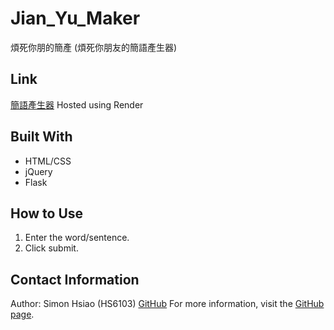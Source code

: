 # Jian_Yu_Maker

煩死你朋的簡產 (煩死你朋友的簡語產生器)

## Link

[簡語產生器](https://jian-yu-maker.onrender.com/)
Hosted using Render

## Built With

- HTML/CSS
- jQuery
- Flask

## How to Use

1. Enter the word/sentence.
2. Click submit.

## Contact Information
Author: Simon Hsiao (HS6103) [GitHub](https://github.com/HS6103)
For more information, visit the [GitHub page](https://github.com/your-username/jian-yu-maker).
